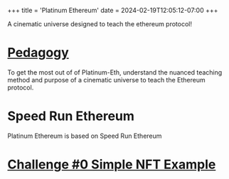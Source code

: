 +++
title = 'Platinum Ethereum'
date = 2024-02-19T12:05:12-07:00
+++

A cinematic universe designed to teach the ethereum protocol!

# [Pedagogy](../plat-eth/pedagogy)

To get the most out of of Platinum-Eth, understand the nuanced teaching method and purpose of a cinematic universe to teach the Ethereum
protocol.

# Speed Run Ethereum

Platinum Ethereum is based on Speed Run Ethereum

# [Challenge #0 Simple NFT Example](../plat-eth/challenge-0)
